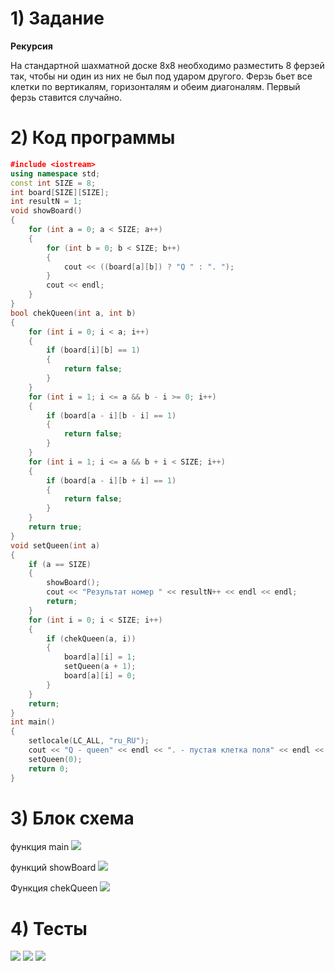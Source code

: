 # 1) Задание
**Рекурсия** 

На стандартной шахматной доске 8х8 необходимо разместить 8 ферзей так, чтобы ни один из них не был под ударом другого.
Ферзь бьет все клетки по вертикалям, горизонталям и обеим диагоналям.
Первый ферзь ставится случайно.

# 2) Код программы

```cpp
﻿#include <iostream>
using namespace std;
const int SIZE = 8;
int board[SIZE][SIZE];
int resultN = 1;
void showBoard()
{
    for (int a = 0; a < SIZE; a++)
    {
        for (int b = 0; b < SIZE; b++)
        {
            cout << ((board[a][b]) ? "Q " : ". ");
        }
        cout << endl;
    }
}
bool chekQueen(int a, int b)
{
    for (int i = 0; i < a; i++)
    {
        if (board[i][b] == 1)
        {
            return false;
        }
    }
    for (int i = 1; i <= a && b - i >= 0; i++)
    {
        if (board[a - i][b - i] == 1)
        {
            return false;
        }
    }
    for (int i = 1; i <= a && b + i < SIZE; i++)
    {
        if (board[a - i][b + i] == 1)
        {
            return false;
        }
    }
    return true;
}
void setQueen(int a)
{
    if (a == SIZE)
    {
        showBoard();
        cout << "Результат номер " << resultN++ << endl << endl;
        return;
    }
    for (int i = 0; i < SIZE; i++)
    {
        if (chekQueen(a, i))
        {
            board[a][i] = 1;
            setQueen(a + 1);
            board[a][i] = 0;
        }
    }
    return;
}
int main()
{
    setlocale(LC_ALL, "ru_RU");
    cout << "Q - queen" << endl << ". - пустая клетка поля" << endl << endl;
    setQueen(0);
    return 0;
}
```

# 3) Блок схема

функция main
<image src ="ferMAIN.drawio.png">

функций showBoard
<image src ="ferSB.drawio.png">

Функция chekQueen
<image src ="ferCQ.drawio.png">
  
# 4) Тесты
<image src ="testPART1_ferz.png">
    
<image src ="testPART2_ferz.png">

<image src ="testPART3_ferz.png">
